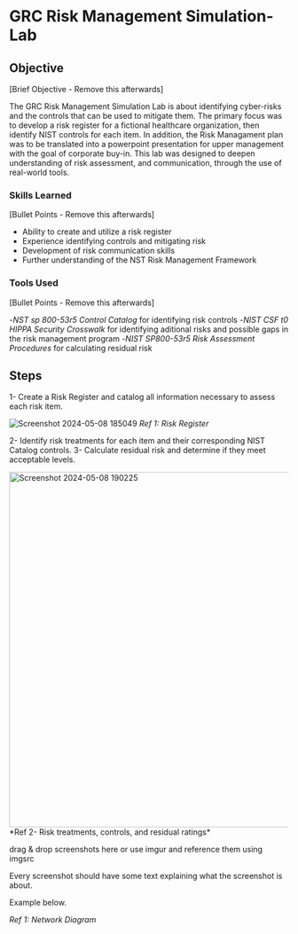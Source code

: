 # GRC Risk Management Simulation-Lab

## Objective
[Brief Objective - Remove this afterwards]

The GRC Risk Management Simulation Lab is about identifying cyber-risks and the controls that can be used to mitigate them. The primary focus was to develop a risk register for a fictional healthcare organization, then identify NIST controls for each item. In addition, the Risk Managament plan was to be translated into a powerpoint presentation for upper management with the goal of corporate buy-in. This lab was designed to deepen understanding of risk assessment, and communication, through the use of real-world tools.

### Skills Learned
[Bullet Points - Remove this afterwards]

- Ability to create and utilize a risk register
- Experience identifying controls and mitigating risk
- Development of risk communication skills
- Further understanding of the NST Risk Management Framework

### Tools Used
[Bullet Points - Remove this afterwards]

-*NST sp 800-53r5 Control Catalog* for identifying risk controls
-*NIST CSF t0 HIPPA Security Crosswalk* for identifying aditional risks and possible gaps in the risk management program
-*NIST SP800-53r5 Risk Assessment Procedures* for calculating residual risk

## Steps

1- Create a Risk Register and catalog all information necessary to assess each risk item. 

![Screenshot 2024-05-08 185049](https://github.com/sgennarelli13/GRC-Lab/assets/152432975/cea85684-fd2f-4f9a-b8a2-53581cd6cc53)
*Ref 1: Risk Register*

2- Identify risk treatments for each item and their corresponding NIST Catalog controls.
3- Calculate residual risk and determine if they meet acceptable levels.

<img width="641" alt="Screenshot 2024-05-08 190225" src="https://github.com/sgennarelli13/GRC-Lab/assets/152432975/02fd83b9-188a-4317-9ccc-09a09adbf556">
*Ref 2- Risk treatments, controls, and residual ratings* 





drag & drop screenshots here or use imgur and reference them using imgsrc

Every screenshot should have some text explaining what the screenshot is about.

Example below.

*Ref 1: Network Diagram*
